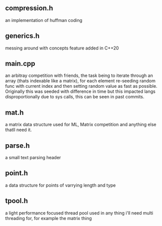 compression.h
------------------------------------------
an implementation of huffman coding


generics.h
------------------------------------------
messing around with concepts feature added in C++20


main.cpp
------------------------------------------
an arbitray competition with friends,
the task being to iterate through an array
(thats indexable like a matrix), for each 
element re-seeding random func with current 
index and then setting random value as fast 
as possible. Originally this was seeded with
difference in time but this impacted langs
disproportionally due to sys calls, this
can be seen in past commits.


mat.h
------------------------------------------
a matrix data structure used for ML, Matrix 
competition and anything else thatll need it.


parse.h
------------------------------------------
a small text parsing header


point.h
------------------------------------------
a data structure for points of varrying length
and type


tpool.h
------------------------------------------
a light performance focused thread pool used in
any thing i'll need multi threading for, for
example the matrix thing
